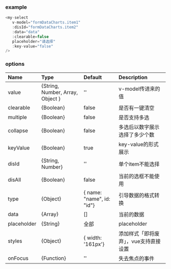 ### example 

```javascript
<my-select 
   v-model="formDataCharts.item1" 
   :disId="formDataCharts.item2"
   :data="data"
   :clearable=false 
   placeholder="请选择" 
   :key-value="false"
/>
```


### options

| Name              | Type       | Default              | Description                    |
| :--------------- | :---------- | :----------------- | :--------------------------- |
| value  | {String, Number, Array, Object } |   ''   | v-model传进来的值 |
| clearable   | {Boolean} | false | 是否有一键清空      |
| multiple | {Boolean} | false          | 是否支持多选     |
| collapse | {Boolean} | false          | 多选后以数字展示选择了多少个数     |
| keyValue | {Boolean} | true          |  key-value的形式展示     |
| disId | {String, Number} |  ''          |  单个item不能选择     |
| disAll | {Boolean} |   false         | 当前的选框不能使用     |
| type | {Object} |   { name: "name", id: "id"}   | 引导数据的格式转换    |
| data | {Array} |   []   |   当前的数据  |
| placeholder | {String} |   全部 |   placeholder  |
| styles | {Object} | { width: '161px'} |  添加样式「即将废弃」，vue支持直接设置  |
| onFocus | {Function} | '' |  失去焦点的事件 |




